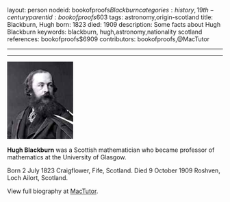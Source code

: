 layout: person
nodeid: bookofproofs$Blackburn
categories: history,19th-century
parentid: bookofproofs$603
tags: astronomy,origin-scotland
title: Blackburn, Hugh
born: 1823
died: 1909
description: Some facts about Hugh Blackburn
keywords: blackburn, hugh,astronomy,nationality scotland
references: bookofproofs$6909
contributors: bookofproofs,@MacTutor

---


---

![Blackburn.jpg](https://github.com/bookofproofs/bookofproofs.github.io/blob/main/_sources/_assets/images/portraits/Blackburn.jpg?raw=true)

**Hugh Blackburn**  was a Scottish mathematician who became professor of mathematics at the University of Glasgow.

Born 2 July 1823 Craigflower, Fife, Scotland. Died 9 October 1909 Roshven, Loch Ailort, Scotland.


View full biography at [MacTutor](https://mathshistory.st-andrews.ac.uk/Biographies/Blackburn/).